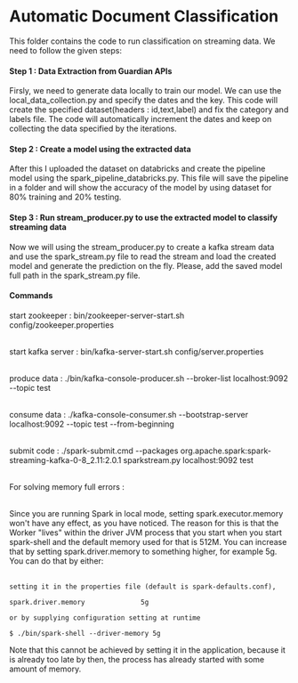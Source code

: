 # Automatic Document Classification 
This folder contains the code to run classification on streaming data.
We need to follow the given steps:

#### Step 1 : Data Extraction from Guardian APIs
Firsly, we need to generate data locally to train our model. We can use the local_data_collection.py and specify the dates and the key. This code will create the specified dataset(headers : id,text,label) and fix the category and labels file. The code will automatically increment the dates and keep on collecting the data specified by the iterations.

#### Step 2 : Create a model using the extracted data
After this I uploaded the dataset on databricks and create the pipeline model using the spark_pipeline_databricks.py. This file will save the pipeline in a folder and will show the accuracy of the model by using dataset for 80% training and 20% testing.

#### Step 3 : Run stream_producer.py to use the extracted model to classify streaming data
Now we will using the stream_producer.py to create a kafka stream data and use the spark_stream.py file to read the stream and load the created model and generate the prediction on the fly. Please, add the saved model full path in the spark_stream.py file.

#### Commands
start zookeeper : bin/zookeeper-server-start.sh config/zookeeper.properties <br/><br/>

start kafka server : bin/kafka-server-start.sh config/server.properties<br/><br/>

produce data : ./bin/kafka-console-producer.sh --broker-list localhost:9092 --topic test<br/><br/>

consume data : ./kafka-console-consumer.sh --bootstrap-server localhost:9092 --topic test --from-beginning<br/><br/>

submit code : ./spark-submit.cmd  --packages org.apache.spark:spark-streaming-kafka-0-8_2.11:2.0.1 sparkstream.py localhost:9092 test<br/><br/>


For solving memory full errors : <br/><br/>

Since you are running Spark in local mode, setting spark.executor.memory won't have any effect, as you have noticed. The reason for this is that the Worker "lives" within the driver JVM process that you start when you start spark-shell and the default memory used for that is 512M. You can increase that by setting spark.driver.memory to something higher, for example 5g. You can do that by either:<br/><br/>

    setting it in the properties file (default is spark-defaults.conf),

    spark.driver.memory              5g

    or by supplying configuration setting at runtime

    $ ./bin/spark-shell --driver-memory 5g

Note that this cannot be achieved by setting it in the application, because it is already too late by then, the process has already started with some amount of memory.
